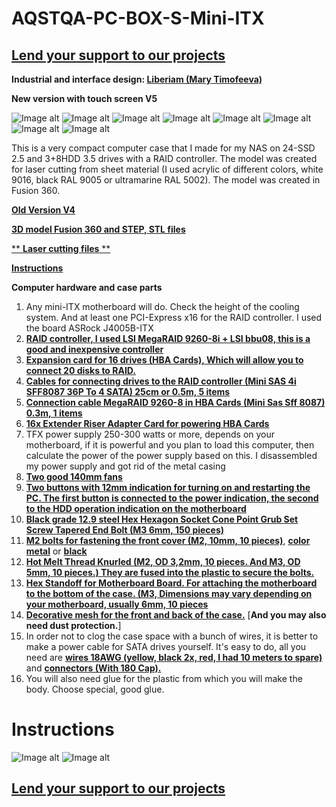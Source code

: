 # AQSTQA-PC-BOX-S-Mini-ITX



## [Lend your support to our projects](https://taplink.cc/aqstqa)



**Industrial and interface design: [Liberiam (Mary Timofeeva)](https://www.linkedin.com/in/mary-timofeeva-184484382/)**

**New version with touch screen V5**

![Image alt](Img/AQSTQA_PC_BOX_S%2B_B_Mini-ITX_v5_1sm.jpg)
![Image alt](Img/pcv5.jpg)
![Image alt](Img/AQSTQA_PC_BOX_S%2B_B_Mini-ITX_v5_4sm.jpg)
![Image alt](Img/AQSTQA_PC_BOX_S%2B_B_Mini-ITX_v5_2homesm.jpg)
![Image alt](Img/AQSTQA_PC_BOX_S%2B_B_Mini-ITX_v5_1homesm.jpg)
![Image alt](Img/AQSTQA_PC_BOX_S%2B_B_Mini-ITX_v5_5sm.jpg)
![Image alt](Img/AQSTQA_PC_BOX_S+_B_Mini-ITX_v5_6sm.jpg)
![Image alt](Img/AQSTQA_PC_BOX_S+_B_Mini-ITX_v5_7sm.jpg)

This is a very compact computer case that I made for my NAS on 24-SSD 2.5 and 3+8HDD 3.5 drives with a RAID controller.
The model was created for laser cutting from sheet material (I used acrylic of different colors, white 9016, black RAL 9005 or ultramarine RAL 5002).
The model was created in Fusion 360.

[**Old Version V4**](https://github.com/stiamon77/PC-Mini-Box-v4-24ssd-2.5-NAS)

[**3D model Fusion 360 and STEP, STL files**](https://github.com/stiamon77/AQSTQA-PC-BOX-S-Mini-ITX/tree/V5/Model)

[** **Laser cutting files** **](https://github.com/stiamon77/AQSTQA-PC-BOX-S-Mini-ITX/tree/V5/Laser%20cutting)

[**Instructions**](#instructions)

**Computer hardware and case parts**

1. Any mini-ITX motherboard will do. Check the height of the cooling system. And at least one PCI-Express x16 for the RAID controller. I used the board ASRock J4005B-ITX
2. [**RAID controller, I used LSI MegaRAID 9260-8i + LSI bbu08, this is a good and inexpensive controller**](https://s.click.aliexpress.com/e/_mN7rkys)
3. [**Expansion card for 16 drives (HBA Cards), Which will allow you to connect 20 disks to RAID.**](https://s.click.aliexpress.com/e/_okei3Bh)
4. [**Cables for connecting drives to the RAID controller (Mini SAS 4i SFF8087 36P To 4 SATA) 25cm or 0.5m, 5 items**](https://s.click.aliexpress.com/e/_oEovLy3)
5. [**Connection cable MegaRAID 9260-8 in HBA Cards (Mini Sas Sff 8087) 0.3m, 1 items**](https://s.click.aliexpress.com/e/_opS96ST)
6. [**16x Extender Riser Adapter Card for powering HBA Cards**](https://s.click.aliexpress.com/e/_omNainU)
7. TFX power supply 250-300 watts or more, depends on your motherboard, if it is powerful and you plan to load this computer, then calculate the power of the power supply based on this. I disassembled my power supply and got rid of the metal casing
8. [**Two good 140mm fans**](https://s.click.aliexpress.com/e/_olfPU1C)
9. [**Two buttons with 12mm indication for turning on and restarting the PC. The first button is connected to the power indication, the second to the HDD operation indication on the motherboard**](https://s.click.aliexpress.com/e/_opKHAS2)
10. [**Black grade 12.9 steel Hex Hexagon Socket Cone Point Grub Set Screw Tapered End Bolt (M3 6mm, 150 pieces)﻿**](https://s.click.aliexpress.com/e/_olQWtFt)
11. [**M2 bolts for fastening the front cover (M2, 10mm, 10 pieces)**](https://s.click.aliexpress.com/e/_mNhPjba), [**color metal**](https://s.click.aliexpress.com/e/_mNhPjba) or [**black**](https://s.click.aliexpress.com/e/_mKz7Iay)
12. [**Hot Melt Thread Knurled (M2, OD 3,2mm, 10 pieces. And M3, OD 5mm, 10 pieces.) They are fused into the plastic to secure the bolts.**](https://s.click.aliexpress.com/e/_EycOUV1)
13. [**Hex Standoff for Motherboard Board. For attaching the motherboard to the bottom of the case. (M3, Dimensions may vary depending on your motherboard, usually 6mm, 10 pieces**](https://s.click.aliexpress.com/e/_oCelR1y)
14. [**Decorative mesh for the front and back of the case.**](https://s.click.aliexpress.com/e/_onzry1C) [**And you may also need dust protection.**]
15. In order not to clog the case space with a bunch of wires, it is better to make a power cable for SATA drives yourself. It's easy to do, all you need are [**wires 18AWG (yellow, black 2x, red, I had 10 meters to spare)**](https://s.click.aliexpress.com/e/_mqA43wY) and [**connectors (With 180 Cap).**](https://s.click.aliexpress.com/e/_mPAv6ti)
16. You will also need glue for the plastic from which you will make the body. Choose special, good glue.

# <a name="instructions">Instructions</a>

![Image alt](https://github.com/stiamon77/AQSTQA-PC-BOX-S-Mini-ITX/blob/V5/Img/manual/sassm.jpg)
![Image alt](https://github.com/stiamon77/AQSTQA-PC-BOX-S-Mini-ITX/blob/V5/Img/manual/sas2sm.jpg)


## [Lend your support to our projects](https://taplink.cc/aqstqa)

